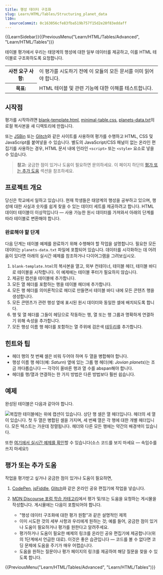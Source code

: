 ```yaml
---
title: 행성 데이터 구조화
slug: Learn/HTML/Tables/Structuring_planet_data
l10n:
  sourceCommit: 0c163056cfe83fba519b757f15d2e20f83eddaff
---
```


{{LearnSidebar}}{{PreviousMenu("Learn/HTML/Tables/Advanced", "Learn/HTML/Tables")}}

테이블 평가에서 우리는 태양계의 행성에 대한 일부 데이터를 제공하고, 이를 HTML 테이블로 구조화하도록 요청합니다.

<table>
  <tbody>
    <tr>
      <th scope="row">사전 요구 사항:</th>
      <td>
        이 평가를 시도하기 전에 이 모듈의 모든 문서를 이미 읽어야 합니다.
      </td>
    </tr>
    <tr>
      <th scope="row">목표:</th>
      <td>HTML 테이블 및 관련 기능에 대한 이해를 테스트합니다.</td>
    </tr>
  </tbody>
</table>

## 시작점

평가를 시작하려면 [blank-template.html](https://github.com/mdn/learning-area/blob/main/html/tables/assessment-start/blank-template.html), [minimal-table.css](https://github.com/mdn/learning-area/blob/main/html/tables/assessment-start/minimal-table.css), [planets-data.txt](https://github.com/mdn/learning-area/blob/main/html/tables/assessment-start/planets-data.txt)의 로컬 복사본을 새 디렉토리에 만듭니다.

또는 [JSBin](https://jsbin.com/) 또는 [Glitch](https://glitch.com/)와 같은 사이트를 사용하여 평가를 수행하고 HTML, CSS 및 JavaScript를 붙여넣을 수 있습니다. 별도의 JavaScript/CSS 패널이 없는 온라인 편집기를 사용하는 경우, HTML 문서 내에 인라인 `<script>` 또는 `<style>` 요소로 넣을 수 있습니다.

> **참고:** 궁금한 점이 있거나 도움이 필요하면 문의하세요. 이 페이지 하단의 [평가 또는 추가 도움](#assessment_or_further_help) 섹션을 참조하세요.

## 프로젝트 개요

당신은 학교에서 일하고 있습니다. 현재 학생들은 태양계의 행성을 공부하고 있으며, 행성에 대한 사실과 숫자를 쉽게 찾을 수 있는 데이터 세트를 제공하려고 합니다. HTML 데이터 테이블이 이상적입니다 — 사용 가능한 원시 데이터를 가져와서 아래의 단계를 따라 테이블로 변환해야 합니다.

### 완료해야 할 단계

다음 단계는 테이블 예제를 완료하기 위해 수행해야 할 작업을 설명합니다. 필요한 모든 데이터는 `planets-data.txt` 파일에 포함되어 있습니다. 데이터를 시각화하는 데 어려움이 있다면 아래의 실시간 예제를 참조하거나 다이어그램을 그려보십시오.

1. `blank-template.html`의 복사본을 열고, 외부 컨테이너, 테이블 헤더, 테이블 바디로 테이블을 시작합니다. 이 예제에는 테이블 푸터가 필요하지 않습니다.
2. 제공된 캡션을 테이블에 추가합니다.
3. 모든 열 헤더를 포함하는 행을 테이블 헤더에 추가합니다.
4. 모든 행 헤더를 의미론적으로 헤더로 만들면서 테이블 바디 내에 모든 콘텐츠 행을 생성합니다.
5. 모든 콘텐츠가 관련 행성 옆에 표시된 원시 데이터와 동일한 셀에 배치되도록 합니다.
6. 행 및 열 헤더를 그들이 헤딩으로 작동하는 행, 열 또는 행 그룹과 명확하게 연결하기 위해 속성을 추가합니다.
7. 모든 행성 이름 행 헤더를 포함하는 열 주위에 검은색 [테두리](/ko/docs/Web/CSS/border)를 추가합니다.

## 힌트와 팁

- 헤더 행의 첫 번째 셀은 비워 두어야 하며 두 열을 병합해야 합니다.
- 행성 이름 행 헤더(예: _Saturn_) 옆에 있는 그룹 행 헤더(예: _Jovian planets_)는 조금 까다롭습니다 — 각각이 올바른 행과 열 수를 abspan해야 합니다.
- 헤더를 행/열과 연결하는 한 가지 방법은 다른 방법보다 훨씬 쉽습니다.

## 예제

완성된 테이블은 다음과 같아야 합니다.

![복잡한 테이블에는 위에 캡션이 있습니다. 상단 행 셀은 열 헤더입니다. 헤더의 세 열이 있습니다. 첫 두 열은 병합된 셀을 가지며, 세 번째 열은 각 행에 대한 개별 헤더입니다. 모든 텍스트는 가운데 정렬됩니다. 헤더와 다른 모든 행에는 약간의 배경색이 있습니다.](assessment-table.png)

또한 [여기에서 실시간 예제를 확인](https://mdn.github.io/learning-area/html/tables/assessment-finished/planets-data.html)할 수 있습니다(소스 코드를 보지 마세요 — 속임수를 쓰지 마세요!)

## 평가 또는 추가 도움

작업을 평가받고 싶거나 궁금한 점이 있거나 도움이 필요하면,

1. [CodePen](https://codepen.io/), [jsFiddle](https://jsfiddle.net/), [Glitch](https://glitch.com/)와 같은 온라인 공유 편집기에 작업을 넣습니다.
2. [MDN Discourse 포럼 학습 카테고리](https://discourse.mozilla.org/c/mdn/learn/250)에서 평가 및/또는 도움을 요청하는 게시물을 작성합니다. 게시물에는 다음이 포함되어야 합니다.

   - "행성 데이터 구조화에 대한 평가 원함"과 같은 설명적인 제목
   - 이미 시도한 것의 세부 사항과 우리에게 원하는 것; 예를 들어, 궁금한 점이 있거나 도움이 필요하거나 평가를 원한다고 알려주세요.
   - 평가하거나 도움이 필요한 예제의 링크를 온라인 공유 편집기에 제공합니다(위의 1단계에서 언급한 대로). 이것은 좋은 습관입니다 — 코드를 볼 수 없다면 코딩 문제에 도움을 주기가 매우 어렵습니다.
   - 도움을 원하는 질문이나 평가 페이지의 링크를 제공하여 해당 질문을 찾을 수 있도록 합니다.

{{PreviousMenu("Learn/HTML/Tables/Advanced", "Learn/HTML/Tables")}}
